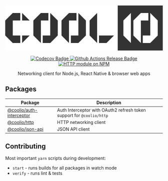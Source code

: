 <p align="center">
  <a href="https://github.com/headline-1/coolio">
    <img src="./assets/coolio.svg?sanitize=true" alt="Coolio logo"/>
  </a>
  
  <p align="center">
    <a href="https://codecov.io/gh/headline-1/coolio">
      <img src="https://codecov.io/gh/headline-1/coolio/branch/master/graph/badge.svg" alt="Codecov Badge"/>
    </a>
    <a href="https://github.com/headline-1/coolio/actions?query=workflow%3ARelease">
      <img src="https://github.com/headline-1/coolio/workflows/Release/badge.svg" alt="Github Actions Release Badge"/>
    </a>
    <a href="https://www.npmjs.com/package/@coolio/http">
      <img src="https://badge.fury.io/js/%40coolio%2Fhttp.svg" alt="HTTP module on NPM"/>
    </a>
  </p>
  <p align="center">
    Networking client for Node.js, React Native & browser web apps
  </p>
</p>

## Packages

| Package | Description |
|---|---|
| [@coolio/auth-interceptor](./packages/auth-interceptor) | Auth Interceptor with OAuth2 refresh token support for `@coolio/http` |
| [@coolio/http](./packages/http) | HTTP networking client |
| [@coolio/json-api](./packages/json-api) | JSON API client |

## Contributing

Most important `yarn` scripts during development:
* `start` - runs builds for all packages in watch mode
* `verify` - runs lint & tests
